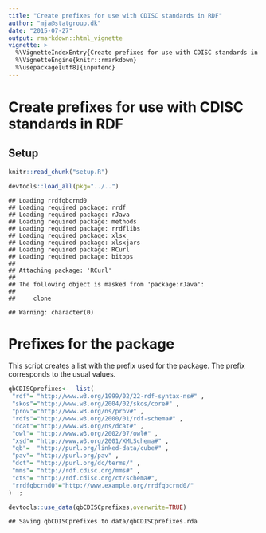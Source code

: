 ```yaml
---
title: "Create prefixes for use with CDISC standards in RDF"
author: "mja@statgroup.dk"
date: "2015-07-27"
output: rmarkdown::html_vignette
vignette: >
  %\VignetteIndexEntry{Create prefixes for use with CDISC standards in RDF}
  %\VignetteEngine{knitr::rmarkdown}
  %\usepackage[utf8]{inputenc}
---
```


# Create prefixes for use with CDISC standards in RDF

## Setup 

```r
knitr::read_chunk("setup.R")
```

```r
devtools::load_all(pkg="../..")
```

```
## Loading rrdfqbcrnd0
## Loading required package: rrdf
## Loading required package: rJava
## Loading required package: methods
## Loading required package: rrdflibs
## Loading required package: xlsx
## Loading required package: xlsxjars
## Loading required package: RCurl
## Loading required package: bitops
## 
## Attaching package: 'RCurl'
## 
## The following object is masked from 'package:rJava':
## 
##     clone
```

```
## Warning: character(0)
```

# Prefixes for the package

This script creates a list with the prefix used for the package.
The prefix corresponds to the usual values.


```r
qbCDISCprefixes<-  list(
 "rdf"= "http://www.w3.org/1999/02/22-rdf-syntax-ns#" ,
 "skos"="http://www.w3.org/2004/02/skos/core#" ,
 "prov"="http://www.w3.org/ns/prov#" ,
 "rdfs"="http://www.w3.org/2000/01/rdf-schema#" ,
 "dcat"="http://www.w3.org/ns/dcat#" ,
 "owl"= "http://www.w3.org/2002/07/owl#" ,
 "xsd"= "http://www.w3.org/2001/XMLSchema#" ,
 "qb"=  "http://purl.org/linked-data/cube#" ,
 "pav"= "http://purl.org/pav" ,
 "dct"= "http://purl.org/dc/terms/" ,
 "mms"= "http://rdf.cdisc.org/mms#" ,
 "cts"= "http://rdf.cdisc.org/ct/schema#",
 "rrdfqbcrnd0"="http://www.example.org/rrdfqbcrnd0/"
)  ;
```



```r
devtools::use_data(qbCDISCprefixes,overwrite=TRUE)
```

```
## Saving qbCDISCprefixes to data/qbCDISCprefixes.rda
```
